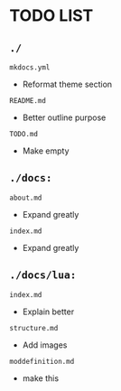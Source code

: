 # TODO LIST

## `./`

`mkdocs.yml`

* Reformat theme section

`README.md`

* Better outline purpose

`TODO.md`

* Make empty

## `./docs:`

`about.md`

* Expand greatly

`index.md`

* Expand greatly

## `./docs/lua:`

`index.md`

* Explain better

`structure.md`

* Add images

`moddefinition.md`

* make this
